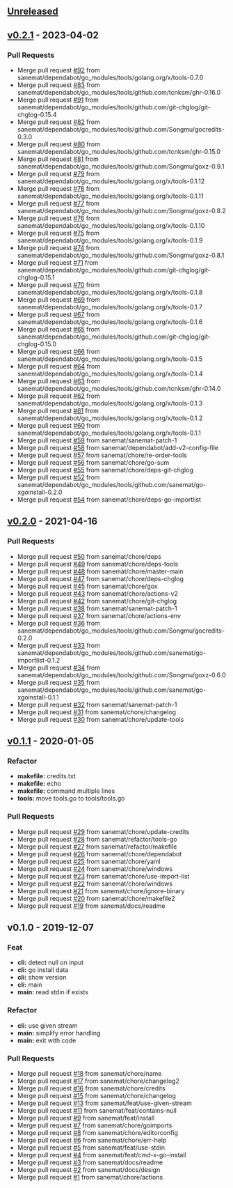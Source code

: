 <a name="unreleased"></a>
## [Unreleased]


<a name="v0.2.1"></a>
## [v0.2.1] - 2023-04-02
### Pull Requests
- Merge pull request [#92](https://github.com/sanemat/go-xgoinstall/issues/92) from sanemat/dependabot/go_modules/tools/golang.org/x/tools-0.7.0
- Merge pull request [#83](https://github.com/sanemat/go-xgoinstall/issues/83) from sanemat/dependabot/go_modules/tools/github.com/tcnksm/ghr-0.16.0
- Merge pull request [#91](https://github.com/sanemat/go-xgoinstall/issues/91) from sanemat/dependabot/go_modules/tools/github.com/git-chglog/git-chglog-0.15.4
- Merge pull request [#82](https://github.com/sanemat/go-xgoinstall/issues/82) from sanemat/dependabot/go_modules/tools/github.com/Songmu/gocredits-0.3.0
- Merge pull request [#80](https://github.com/sanemat/go-xgoinstall/issues/80) from sanemat/dependabot/go_modules/tools/github.com/tcnksm/ghr-0.15.0
- Merge pull request [#81](https://github.com/sanemat/go-xgoinstall/issues/81) from sanemat/dependabot/go_modules/tools/github.com/Songmu/goxz-0.9.1
- Merge pull request [#79](https://github.com/sanemat/go-xgoinstall/issues/79) from sanemat/dependabot/go_modules/tools/golang.org/x/tools-0.1.12
- Merge pull request [#78](https://github.com/sanemat/go-xgoinstall/issues/78) from sanemat/dependabot/go_modules/tools/golang.org/x/tools-0.1.11
- Merge pull request [#77](https://github.com/sanemat/go-xgoinstall/issues/77) from sanemat/dependabot/go_modules/tools/github.com/Songmu/goxz-0.8.2
- Merge pull request [#76](https://github.com/sanemat/go-xgoinstall/issues/76) from sanemat/dependabot/go_modules/tools/golang.org/x/tools-0.1.10
- Merge pull request [#75](https://github.com/sanemat/go-xgoinstall/issues/75) from sanemat/dependabot/go_modules/tools/golang.org/x/tools-0.1.9
- Merge pull request [#74](https://github.com/sanemat/go-xgoinstall/issues/74) from sanemat/dependabot/go_modules/tools/github.com/Songmu/goxz-0.8.1
- Merge pull request [#71](https://github.com/sanemat/go-xgoinstall/issues/71) from sanemat/dependabot/go_modules/tools/github.com/git-chglog/git-chglog-0.15.1
- Merge pull request [#70](https://github.com/sanemat/go-xgoinstall/issues/70) from sanemat/dependabot/go_modules/tools/golang.org/x/tools-0.1.8
- Merge pull request [#69](https://github.com/sanemat/go-xgoinstall/issues/69) from sanemat/dependabot/go_modules/tools/golang.org/x/tools-0.1.7
- Merge pull request [#67](https://github.com/sanemat/go-xgoinstall/issues/67) from sanemat/dependabot/go_modules/tools/golang.org/x/tools-0.1.6
- Merge pull request [#65](https://github.com/sanemat/go-xgoinstall/issues/65) from sanemat/dependabot/go_modules/tools/github.com/git-chglog/git-chglog-0.15.0
- Merge pull request [#66](https://github.com/sanemat/go-xgoinstall/issues/66) from sanemat/dependabot/go_modules/tools/golang.org/x/tools-0.1.5
- Merge pull request [#64](https://github.com/sanemat/go-xgoinstall/issues/64) from sanemat/dependabot/go_modules/tools/golang.org/x/tools-0.1.4
- Merge pull request [#63](https://github.com/sanemat/go-xgoinstall/issues/63) from sanemat/dependabot/go_modules/tools/github.com/tcnksm/ghr-0.14.0
- Merge pull request [#62](https://github.com/sanemat/go-xgoinstall/issues/62) from sanemat/dependabot/go_modules/tools/golang.org/x/tools-0.1.3
- Merge pull request [#61](https://github.com/sanemat/go-xgoinstall/issues/61) from sanemat/dependabot/go_modules/tools/golang.org/x/tools-0.1.2
- Merge pull request [#60](https://github.com/sanemat/go-xgoinstall/issues/60) from sanemat/dependabot/go_modules/tools/golang.org/x/tools-0.1.1
- Merge pull request [#59](https://github.com/sanemat/go-xgoinstall/issues/59) from sanemat/sanemat-patch-1
- Merge pull request [#58](https://github.com/sanemat/go-xgoinstall/issues/58) from sanemat/dependabot/add-v2-config-file
- Merge pull request [#57](https://github.com/sanemat/go-xgoinstall/issues/57) from sanemat/chore/re-order-tools
- Merge pull request [#56](https://github.com/sanemat/go-xgoinstall/issues/56) from sanemat/chore/go-sum
- Merge pull request [#55](https://github.com/sanemat/go-xgoinstall/issues/55) from sanemat/chore/deps-git-chglog
- Merge pull request [#52](https://github.com/sanemat/go-xgoinstall/issues/52) from sanemat/dependabot/go_modules/tools/github.com/sanemat/go-xgoinstall-0.2.0
- Merge pull request [#54](https://github.com/sanemat/go-xgoinstall/issues/54) from sanemat/chore/deps-go-importlist


<a name="v0.2.0"></a>
## [v0.2.0] - 2021-04-16
### Pull Requests
- Merge pull request [#50](https://github.com/sanemat/go-xgoinstall/issues/50) from sanemat/chore/deps
- Merge pull request [#49](https://github.com/sanemat/go-xgoinstall/issues/49) from sanemat/chore/deps-tools
- Merge pull request [#48](https://github.com/sanemat/go-xgoinstall/issues/48) from sanemat/chore/master-main
- Merge pull request [#47](https://github.com/sanemat/go-xgoinstall/issues/47) from sanemat/chore/deps-chglog
- Merge pull request [#45](https://github.com/sanemat/go-xgoinstall/issues/45) from sanemat/chore/gox
- Merge pull request [#43](https://github.com/sanemat/go-xgoinstall/issues/43) from sanemat/chore/actions-v2
- Merge pull request [#42](https://github.com/sanemat/go-xgoinstall/issues/42) from sanemat/chore/git-chglog
- Merge pull request [#38](https://github.com/sanemat/go-xgoinstall/issues/38) from sanemat/sanemat-patch-1
- Merge pull request [#37](https://github.com/sanemat/go-xgoinstall/issues/37) from sanemat/chore/actions-env
- Merge pull request [#36](https://github.com/sanemat/go-xgoinstall/issues/36) from sanemat/dependabot/go_modules/tools/github.com/Songmu/gocredits-0.2.0
- Merge pull request [#33](https://github.com/sanemat/go-xgoinstall/issues/33) from sanemat/dependabot/go_modules/tools/github.com/sanemat/go-importlist-0.1.2
- Merge pull request [#34](https://github.com/sanemat/go-xgoinstall/issues/34) from sanemat/dependabot/go_modules/tools/github.com/Songmu/goxz-0.6.0
- Merge pull request [#35](https://github.com/sanemat/go-xgoinstall/issues/35) from sanemat/dependabot/go_modules/tools/github.com/sanemat/go-xgoinstall-0.1.1
- Merge pull request [#32](https://github.com/sanemat/go-xgoinstall/issues/32) from sanemat/sanemat-patch-1
- Merge pull request [#31](https://github.com/sanemat/go-xgoinstall/issues/31) from sanemat/chore/changelog
- Merge pull request [#30](https://github.com/sanemat/go-xgoinstall/issues/30) from sanemat/chore/update-tools


<a name="v0.1.1"></a>
## [v0.1.1] - 2020-01-05
### Refactor
- **makefile:** credits.txt
- **makefile:** echo
- **makefile:** command multiple lines
- **tools:** move tools.go to tools/tools.go

### Pull Requests
- Merge pull request [#29](https://github.com/sanemat/go-xgoinstall/issues/29) from sanemat/chore/update-credits
- Merge pull request [#28](https://github.com/sanemat/go-xgoinstall/issues/28) from sanemat/refactor/tools-go
- Merge pull request [#27](https://github.com/sanemat/go-xgoinstall/issues/27) from sanemat/refactor/makefile
- Merge pull request [#26](https://github.com/sanemat/go-xgoinstall/issues/26) from sanemat/chore/dependabot
- Merge pull request [#25](https://github.com/sanemat/go-xgoinstall/issues/25) from sanemat/chore/yaml
- Merge pull request [#24](https://github.com/sanemat/go-xgoinstall/issues/24) from sanemat/chore/windows
- Merge pull request [#23](https://github.com/sanemat/go-xgoinstall/issues/23) from sanemat/chore/use-import-list
- Merge pull request [#22](https://github.com/sanemat/go-xgoinstall/issues/22) from sanemat/chore/windows
- Merge pull request [#21](https://github.com/sanemat/go-xgoinstall/issues/21) from sanemat/chore/ignore-binary
- Merge pull request [#20](https://github.com/sanemat/go-xgoinstall/issues/20) from sanemat/chore/makefile2
- Merge pull request [#19](https://github.com/sanemat/go-xgoinstall/issues/19) from sanemat/docs/readme


<a name="v0.1.0"></a>
## v0.1.0 - 2019-12-07
### Feat
- **cli:** detect null on input
- **cli:** go install data
- **cli:** show version
- **cli:** main
- **main:** read stdin if exists

### Refactor
- **cli:** use given stream
- **main:** simplify error handling
- **main:** exit with code

### Pull Requests
- Merge pull request [#18](https://github.com/sanemat/go-xgoinstall/issues/18) from sanemat/chore/name
- Merge pull request [#17](https://github.com/sanemat/go-xgoinstall/issues/17) from sanemat/chore/changelog2
- Merge pull request [#16](https://github.com/sanemat/go-xgoinstall/issues/16) from sanemat/chore/credits
- Merge pull request [#15](https://github.com/sanemat/go-xgoinstall/issues/15) from sanemat/chore/changelog
- Merge pull request [#13](https://github.com/sanemat/go-xgoinstall/issues/13) from sanemat/feat/use-given-stream
- Merge pull request [#11](https://github.com/sanemat/go-xgoinstall/issues/11) from sanemat/feat/contains-null
- Merge pull request [#9](https://github.com/sanemat/go-xgoinstall/issues/9) from sanemat/feat/install
- Merge pull request [#7](https://github.com/sanemat/go-xgoinstall/issues/7) from sanemat/chore/goimports
- Merge pull request [#8](https://github.com/sanemat/go-xgoinstall/issues/8) from sanemat/chore/editorconfig
- Merge pull request [#6](https://github.com/sanemat/go-xgoinstall/issues/6) from sanemat/chore/err-help
- Merge pull request [#5](https://github.com/sanemat/go-xgoinstall/issues/5) from sanemat/feat/use-stdin
- Merge pull request [#4](https://github.com/sanemat/go-xgoinstall/issues/4) from sanemat/feat/cmd-x-go-install
- Merge pull request [#3](https://github.com/sanemat/go-xgoinstall/issues/3) from sanemat/docs/readme
- Merge pull request [#2](https://github.com/sanemat/go-xgoinstall/issues/2) from sanemat/docs/design
- Merge pull request [#1](https://github.com/sanemat/go-xgoinstall/issues/1) from sanemat/chore/actions


[Unreleased]: https://github.com/sanemat/go-xgoinstall/compare/v0.2.1...HEAD
[v0.2.1]: https://github.com/sanemat/go-xgoinstall/compare/v0.2.0...v0.2.1
[v0.2.0]: https://github.com/sanemat/go-xgoinstall/compare/v0.1.1...v0.2.0
[v0.1.1]: https://github.com/sanemat/go-xgoinstall/compare/v0.1.0...v0.1.1
